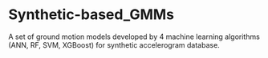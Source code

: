 # Synthetic-based_GMMs
A set of ground motion models developed by 4 machine learning algorithms (ANN, RF, SVM, XGBoost) for synthetic accelerogram database.
